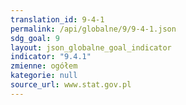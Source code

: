 ```yaml
---
translation_id: 9-4-1
permalink: /api/globalne/9/9-4-1.json
sdg_goal: 9
layout: json_globalne_goal_indicator
indicator: "9.4.1"
zmienne: ogółem
kategorie: null
source_url: www.stat.gov.pl
---
```

